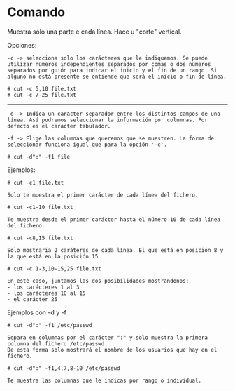 # Comando #

Muestra sólo una parte e cada línea. Hace u "corte" vertical.

Opciones:

    -c -> selecciona solo los carácteres que le indiquemos. Se puede utilizar números independientes separados por comas o dos números separados por guión para indicar el inicio y el fin de un rango. Si alguno no está presente se entiende que será el inicio o fin de línea.

    # cut -c 5,10 file.txt
    # cut -c 7-25 file.txt

***
    -d -> Indica un carácter separador entre los distintos campos de una línea. Así podremos seleccionar la información por columnas. Por defecto es el carácter tabulador.

    -f -> Elige las columnas que queremos que se muestren. La forma de seleccionar funciona igual que para la opción '-c'.

    # cut -d":" -f1 file

Ejemplos:

    # cut -c1 file.txt

    Solo te muestra el primer carácter de cada línea del fichero.

    # cut -c1-10 file.txt

    Te muestra desde el primer carácter hasta el número 10 de cada línea del fichero.

    # cut -c8,15 file.txt

    Solo mostraria 2 caráteres de cada línea. El que está en posición 8 y la que está en la posición 15

    # cut -c 1-3,10-15,25 file.txt

    En este caso, juntamos las dos posibilidades mostrandonos:
    - los carácteres 1 al 3
    - los carácteres 10 al 15
    - el carácter 25

Ejemplos con -d y -f :

    # cut -d":" -f1 /etc/passwd

    Separa en columnas por el carácter ":" y solo muestra la primera columna del fichero /etc/passwd.
    De esta forma solo mostrará el nombre de los usuarios que hay en el fichero.

    # cut -d":" -f1,4,7,8-10 /etc/passwd

    Te muestra las columnas que le indicas por rango o individual.

